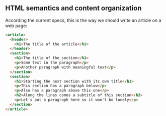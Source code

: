 ## HTML semantics and content organization

According the current specs, this is the way we should write an article on a web page:

```html
<article>
  <header>
    <h1>The title of the article</h1>
  </header>
  <section>
    <h1>The title of the section</h1>
    <p>Some text in the paragraph</p>
    <p>Another paragraph with meaningful text</p>
  </section>
  <section>
    <h1>Starting the next section with its own title</h1>
    <p>This section has a paragraph below</p>
    <p>Also has a paragraph above this one</p>
    <h2>Along the lines comes a subtitle of this section</h2>
    <p>Let's put a paragraph here so it won't be lonely</p>
  </section>
</article>
```
